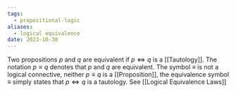 ```yaml
---
tags:
  - propositional-logic
aliases:
  - logical equivalence
date: 2023-10-30
---
```

Two propositions $p$ and $q$ are equivalent if $p \iff q$ is a [[Tautology]]. The notation $p\equiv q$ denotes that $p$ and $q$ are equivalent.
The symbol $\equiv$ is not a logical connective, neither $p \equiv q$ is a [[Proposition]], the equivalence symbol $\equiv$ simply states that $p \iff q$ is a tautology. See [[Logical Equivalence Laws]] 